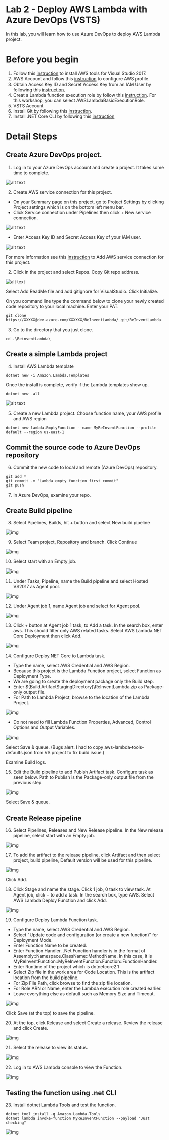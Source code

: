 # Lab 2 - Deploy AWS Lambda with Azure DevOps (VSTS)

In this lab, you will learn how to use Azure DevOps to deploy AWS Lambda project.  



# Before you begin
1. Follow this [instruction](https://docs.aws.amazon.com/vsts/latest/userguide/getting-started.html#install-the-aws-tools-for-vsts-extension) to install AWS tools for Visual Studio 2017.
2. AWS Account and follow this [instruction](https://docs.aws.amazon.com/cli/latest/userguide/cli-chap-getting-started.html) to configure AWS profile.
3. Obtain Access Key ID and Secret Access Key from an IAM User by following this [instruction.](https://docs.aws.amazon.com/IAM/latest/UserGuide/id_users_create.html)
4. Creat a Lambda function execution role by follow this [instruction](https://docs.aws.amazon.com/lambda/latest/dg/with-userapp-walkthrough-custom-events-create-iam-role.html). For this workshop, you can select AWSLambdaBasicExecutionRole.
4. VSTS Account
5. Install Git by following this [instruction](https://git-scm.com/book/en/v2/Getting-Started-Installing-Git).
6. Install .NET Core CLI by following this [instruction](https://www.microsoft.com/net/download)


# Detail Steps
## Create Azure DevOps project.
1. Log in to your Azure DevOps account and create a project. It takes some time to complete.  

![alt text](../images/vsts1.png "VSTS Project")

2. Create AWS service connection for this project. 
- On your Summary page on this preject, go to Project Settings by clicking Project settings which is on the bottom left menu bar. 
- Click Service connection under Pipelines then click + New service connection.

![alt text](../images/vsts21.png "VSTS Project")

- Enter Access Key ID and Secret Access Key of your IAM user.

![alt text](../images/vsts22.png "VSTS Project")


For more information see this [instruction](https://docs.aws.amazon.com/vsts/latest/userguide/getting-started.html#set-up-aws-credentials-for-the-aws-tools-for-vsts) to Add AWS service connection for this project.

2. Click in the project and select Repos. Copy Git repo address.  

![alt text](../images/vsts2.png "Git Repo")

Select Add ReadMe file and add gitignore for VisualStudio.  Click Initialize.

On you command line type the command below to clone your newly created code repository to your local machine. Enter your PAT.

```
git clone https://XXXXX@dev.azure.com/XXXXXX/ReInventLambda/_git/ReInventLambda
```

3. Go to the directory that you just clone.

```
cd .\ReinventLambda\
```
## Create a simple Lambda project
4. Install AWS Lambda template 

```
dotnet new -i Amazon.Lambda.Templates
```

Once the install is complete, verify if the Lambda templates show up.

```
dotnet new -all
```

![alt text](../images/vsts3.png "Dotnet new")

5. Create a new Lambda project. Choose function name, your AWS profile and AWS region

```
dotnet new lambda.EmptyFunction --name MyReInventFunction --profile default --region us-east-1
```
## Commit the source code to Azure DevOps repository
6. Commit the new code to local and remote (Azure DevOps) repository.

```
git add *
git commit -m "Lambda empty function first commit"
git push
```

7. In Azure DevOps, examine your repo.

## Create Build pipeline

8. Select Pipelines, Builds, hit + button and select New build pipeline

![img](../images/vsts6.png)

9. Select Team project, Repository and branch. Click Continue

![img](../images/vsts7.png)

10. Select start with an Empty job.

![img](../images/vsts11.png)

11. Under Tasks, Pipeline, name the Build pipeline and select Hosted VS2017 as Agent pool.  

![img](../images/vsts8.png)

12. Under Agent job 1, name Agent job and select <inherit from pipeline> for Agent pool.

![img](../images/vsts9.png)

13. Click + button at Agent job 1 task, to Add a task. In the search box, enter aws. This should filter only AWS related tasks. Select AWS Lambda.NET Core Deployment then click Add.

![img](../images/vsts10.png)

14. Configure Deploy.NET Core to Lambda task. 
- Type the name, select AWS Credential and AWS Region. 
- Because this project is the Lambda Function project, select Function as Deployment Type. 
- We are going to create the deployment package only the Build step.  
- Enter $(Build.ArtifactStagingDirectory)\ReInventLambda.zip as Package-only output file. 
- For Path to Lambda Project, browse to the location of the Lambda Project.

![img](../images/vsts23.png)

- Do not need to fill Lambda Function Properties, Advanced, Control Options and Output Variables.

![img](../images/vsts12.png)

Select Save & queue.  (Bugs alert.  I had to copy aws-lambda-tools-defaults.json from VS project to fix build issue.)

Examine Build logs.

15. Edit the Build pipeline to add Pubish Artifact task. Configure task as seen below.  Path to Publish is the Package-only output file from the previous step.

![img](../images/vsts13.png)

Select Save & queue. 

## Create Release pipeline

16. Select Pipelines, Releases and New Release pipeline. In the New release pipeline, select start with an Empty job.

![img](../images/vsts14.png)

17. To add the artifact to the release pipeline, click Artifact and then select project, build pipeline, Default version will be used for this pipeline. 

![img](../images/vsts15.png)

Click Add.

18. Click Stage and name the stage. Click 1 job, 0 task to view task. At Agent job, click + to add a task. In the search box, type AWS. Select AWS Lambda Deploy Function and click Add.

![img](../images/vsts16.png)

19. Configure Deploy Lambda Function task.
- Type the name, select AWS Credential and AWS Region.
- Select "Update code and configuration (or create a new function)" for Deployment Mode.
- Enter Function Name to be created.
- Enter Function Handler. .Net Function handler is in the format of Assembly::Namespace.ClassName::MethodName.  In this case, it is MyReInventFunction::MyReInventFunction.Function::FunctionHandler.
- Enter Runtime of the project which is dotnetcore2.1
- Select Zip file in the work area for Code Location.  This is the artifact location from the build pipeline.
- For Zip File Path, click browse to find the zip file location.
- For Role ARN or Name, enter the Lambda execution role created earlier.
- Leave everything else as default such as Memory Size and Timeout.

![img](../images/vsts17.png)

Click Save (at the top) to save the pipeline.

20. At the top, click Release and select Create a release. Review the release and click Create.

![img](../images/vsts18.png)

21. Select the release to view its status.  

![img](../images/vsts20.png)

22. Log in to AWS Lambda console to view the Function.

![img](../images/vsts20.png)

## Testing the function using .net CLI
23. Install dotnet Lambda Tools and test the function.

```
dotnet tool install -g Amazon.Lambda.Tools
dotnet lambda invoke-function MyReInventFunction --payload "Just checking"
```

![img](../images/vsts21.png)